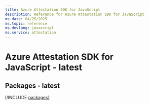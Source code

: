 ```yaml
---
title: Azure Attestation SDK for JavaScript
description: Reference for Azure Attestation SDK for JavaScript
ms.date: 04/25/2025
ms.topic: reference
ms.devlang: javascript
ms.service: attestation
---
```

# Azure Attestation SDK for JavaScript - latest
## Packages - latest
[!INCLUDE [packages](attestation-index.md)]